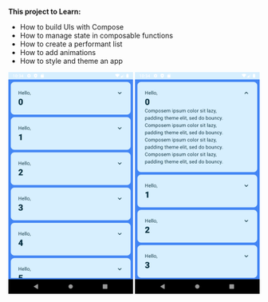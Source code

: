 **This project to Learn:**

- How to build UIs with Compose
- How to manage state in composable functions
- How to create a performant list
- How to add animations
- How to style and theme an app

<img src="https://github.com/mahmoudibrahimabdulfattah/Compose_Basics/blob/master/gradle/wrapper/pic1.png" width="250"/>   <img src="https://github.com/mahmoudibrahimabdulfattah/Compose_Basics/blob/master/gradle/wrapper/pic2.png" width="250"/> 
